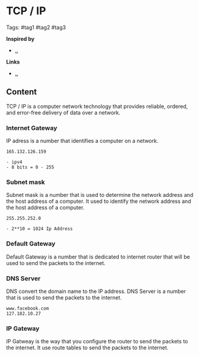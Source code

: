 # TCP / IP

Tags: #tag1 #tag2 #tag3

**Inspired by**
- [..]()

**Links**
- [..]()

## Content

TCP / IP  is a computer network technology that provides reliable, ordered, and error-free delivery of data over a network.

### Internet Gateway 

IP adress is a number that identifies a computer on a network.

```
165.132.126.159

- ipv4
- 8 bits = 0 - 255
```

### Subnet mask

Subnet mask is a number that is used to determine the network address and the host address of a computer. It used to identify the network address and the host address of a computer.


```
255.255.252.0

- 2**10 = 1024 Ip Address
```

### Default Gateway

Default Gateway is a number that is dedicated to internet router that will be used to send the packets to the internet.

### DNS Server

DNS convert the domain name to the IP address. DNS Server is a number that is used to send the packets to the internet.

```
www.facebook.com
127.182.10.27
```

### IP Gateway

IP Gatweay is the way that you configure the router to send the packets to the internet. It use route tables to send the packets to the internet. 